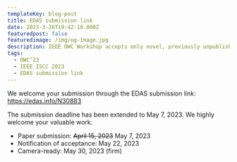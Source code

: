 ```yaml
---
templateKey: blog-post
title: EDAS submission link
date: 2023-3-26T19:42:10.000Z
featuredpost: false
featuredimage: /img/og-image.jpg
description: IEEE OWC Workshop accepts only novel, previously unpublished papers in optical wireless communications.
tags:
  - OWC’23
  - IEEE ISCC 2023
  - EDAS submission link
---
```


We welcome your submission through the EDAS submission link: https://edas.info/N30883

The submission deadline has been extended to May 7, 2023.
We highly welcome your valuable work.

- Paper submission: <s>April 15, 2023</s> May 7, 2023
- Notification of acceptance: May 22, 2023
- Camera-ready: May 30, 2023 (firm)

